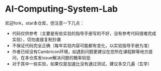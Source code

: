 # AI-Computing-System-Lab

欢迎fork，star本仓库，但注意一下几点：
* 代码仅供参考（主要是有些实验的指导手册写的不好，没有参考代码很难完成实验），切勿直接复制抄袭
* 不保证代码完全正确（每年实验内容可能都有变化，以实验指导手册为准）
* 作者已经没有Cambricon环境，如遇到问题更建议在您所在课程群等地方提问，在本仓库发issue解决问题的概率较低
* 对于其中一些实验，如果仅是加速比没有通过测试，建议多交几遍（玄学）
